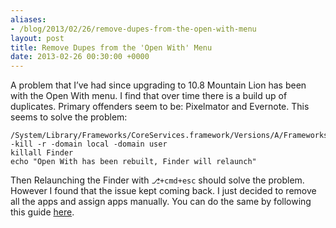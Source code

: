 ```yaml
---
aliases:
- /blog/2013/02/26/remove-dupes-from-the-open-with-menu
layout: post
title: Remove Dupes from the 'Open With' Menu
date: 2013-02-26 00:30:00 +0000
---
```

A problem that I’ve had since upgrading to 10.8 Mountain Lion has been with the
Open With menu. I find that over time there is a build up of duplicates.
Primary offenders seem to be: Pixelmator and Evernote. This seems to solve the
problem:

    /System/Library/Frameworks/CoreServices.framework/Versions/A/Frameworks/LaunchServices.framework/Versions/A/Support/lsregister -kill -r -domain local -domain user
    killall Finder
    echo "Open With has been rebuilt, Finder will relaunch"

Then Relaunching the Finder with <code>⎇+cmd+esc</code> should solve the
problem. However I found that the issue kept coming back. I just decided to
remove all the apps and assign apps manually. You can do the same by following
this guide [here](http://osxdaily.com/2011/02/03/clear-open-with-menu-mac/).